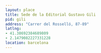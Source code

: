```yaml
---
layout: place
title: Sede de la Editorial Gustavo Gili
pid: gili
address: "Carrer del Rosselló, 87-89"
latlng: 
- 41.38692384689809
- 2.1479082227331228
location: barcelona
---
```

